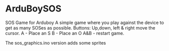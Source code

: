 # ArduBoySOS
SOS Game for Arduboy
A simple game where you play against the device to get as many SOSes as possible.
Buttons:
Up,down, left & right move the cursor.
A - Place an S
B - Place an O
A&B - restart game.

The sos_graphics.ino version adds some sprites
